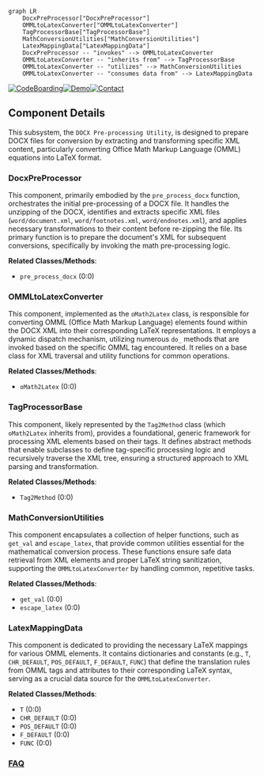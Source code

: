 ```mermaid
graph LR
    DocxPreProcessor["DocxPreProcessor"]
    OMMLtoLatexConverter["OMMLtoLatexConverter"]
    TagProcessorBase["TagProcessorBase"]
    MathConversionUtilities["MathConversionUtilities"]
    LatexMappingData["LatexMappingData"]
    DocxPreProcessor -- "invokes" --> OMMLtoLatexConverter
    OMMLtoLatexConverter -- "inherits from" --> TagProcessorBase
    OMMLtoLatexConverter -- "utilizes" --> MathConversionUtilities
    OMMLtoLatexConverter -- "consumes data from" --> LatexMappingData
```
[![CodeBoarding](https://img.shields.io/badge/Generated%20by-CodeBoarding-9cf?style=flat-square)](https://github.com/CodeBoarding/GeneratedOnBoardings)[![Demo](https://img.shields.io/badge/Try%20our-Demo-blue?style=flat-square)](https://www.codeboarding.org/demo)[![Contact](https://img.shields.io/badge/Contact%20us%20-%20contact@codeboarding.org-lightgrey?style=flat-square)](mailto:contact@codeboarding.org)

## Component Details

This subsystem, the `DOCX Pre-processing Utility`, is designed to prepare DOCX files for conversion by extracting and transforming specific XML content, particularly converting Office Math Markup Language (OMML) equations into LaTeX format.

### DocxPreProcessor
This component, primarily embodied by the `pre_process_docx` function, orchestrates the initial pre-processing of a DOCX file. It handles the unzipping of the DOCX, identifies and extracts specific XML files (`word/document.xml`, `word/footnotes.xml`, `word/endnotes.xml`), and applies necessary transformations to their content before re-zipping the file. Its primary function is to prepare the document's XML for subsequent conversions, specifically by invoking the math pre-processing logic.


**Related Classes/Methods**:

- `pre_process_docx` (0:0)


### OMMLtoLatexConverter
This component, implemented as the `oMath2Latex` class, is responsible for converting OMML (Office Math Markup Language) elements found within the DOCX XML into their corresponding LaTeX representations. It employs a dynamic dispatch mechanism, utilizing numerous `do_` methods that are invoked based on the specific OMML tag encountered. It relies on a base class for XML traversal and utility functions for common operations.


**Related Classes/Methods**:

- `oMath2Latex` (0:0)


### TagProcessorBase
This component, likely represented by the `Tag2Method` class (which `oMath2Latex` inherits from), provides a foundational, generic framework for processing XML elements based on their tags. It defines abstract methods that enable subclasses to define tag-specific processing logic and recursively traverse the XML tree, ensuring a structured approach to XML parsing and transformation.


**Related Classes/Methods**:

- `Tag2Method` (0:0)


### MathConversionUtilities
This component encapsulates a collection of helper functions, such as `get_val` and `escape_latex`, that provide common utilities essential for the mathematical conversion process. These functions ensure safe data retrieval from XML elements and proper LaTeX string sanitization, supporting the `OMMLtoLatexConverter` by handling common, repetitive tasks.


**Related Classes/Methods**:

- `get_val` (0:0)
- `escape_latex` (0:0)


### LatexMappingData
This component is dedicated to providing the necessary LaTeX mappings for various OMML elements. It contains dictionaries and constants (e.g., `T`, `CHR_DEFAULT`, `POS_DEFAULT`, `F_DEFAULT`, `FUNC`) that define the translation rules from OMML tags and attributes to their corresponding LaTeX syntax, serving as a crucial data source for the `OMMLtoLatexConverter`.


**Related Classes/Methods**:

- `T` (0:0)
- `CHR_DEFAULT` (0:0)
- `POS_DEFAULT` (0:0)
- `F_DEFAULT` (0:0)
- `FUNC` (0:0)




### [FAQ](https://github.com/CodeBoarding/GeneratedOnBoardings/tree/main?tab=readme-ov-file#faq)